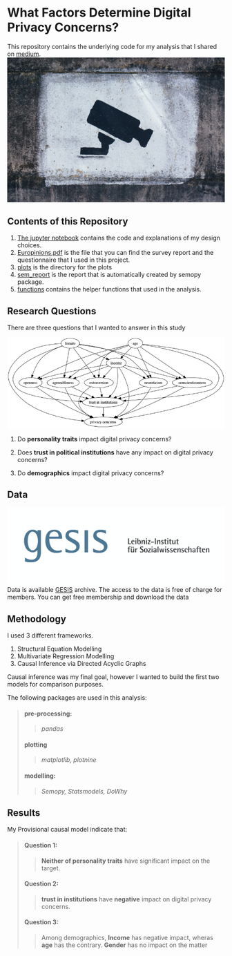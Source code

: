 # What Factors Determine Digital Privacy Concerns?
This repository contains the underlying code for my analysis that I shared on [medium](https://medium.com/@keremtuberkapraz/what-factors-determine-digital-privacy-concerns-6f6d7211b7a0).
![img_1.png](img_1.png)

## Contents of this Repository
1) [The jupyter notebook](https://github.com/tugberkcapraz/pi_concerns/blob/main/Post.ipynb) contains the code and
explanations of my design choices. 
2) [Europinions.pdf](https://github.com/tugberkcapraz/pi_concerns/blob/main/europinions.pdf) is the file that you can 
find the survey report and the questionnaire that I used in this project.
3) [plots](https://github.com/tugberkcapraz/pi_concerns/tree/main/plots) is the directory for the plots
4) [sem_report](https://github.com/tugberkcapraz/pi_concerns/tree/main/sem_report) is the report that is automatically
created by semopy package. 
5) [functions](https://github.com/tugberkcapraz/pi_concerns/tree/main/functions) contains the helper functions that used 
in the analysis.

## Research Questions
There are three questions that I wanted to answer in this study

![](causal_model.png)

1. Do **personality traits** impact digital privacy concerns?

2. Does **trust in political institutions** have any impact on digital privacy concerns?

3. Do **demographics** impact digital privacy concerns?


## Data
![img.png](img.png)
Data is available [GESIS](https://search.gesis.org/research_data/ZA5553) archive. The access to the data is free
of charge for members. You can get free membership and download the data


## Methodology
I used 3 different frameworks. 

1. Structural Equation Modelling
2. Multivariate Regression Modelling
3. Causal Inference via Directed Acyclic Graphs

Causal inference was my final goal, however I wanted to build the first two models for comparison purposes. 

The following packages are used in this analysis:
> #### pre-processing:
> > *pandas*
> 
> #### plotting
> 
> > *matplotlib, plotnine*
> 
> #### modelling:
> > *Semopy, Statsmodels, DoWhy* 


## Results
My Provisional causal model indicate that:
>#### Question 1:
>>**Neither of personality traits** have significant impact on the target.
>#### Question 2:
>>**trust in institutions**  have **negative** impact on digital privacy concerns.
>#### Question 3:
>> Among demographics, **Income** has negative impact, wheras **age** has the contrary. **Gender** has no impact on the 
> matter
